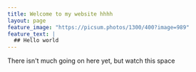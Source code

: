 ```yaml
---
title: Welcome to my website hhhh
layout: page
feature_image: "https://picsum.photos/1300/400?image=989"
feature_text: |
  ## Hello world
---
```


There isn't much going on here yet, but watch this space
